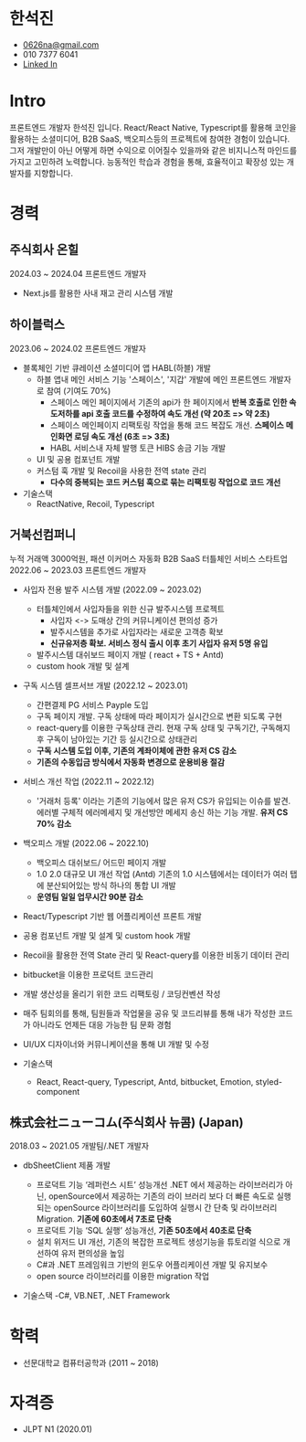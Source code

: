 # 한석진

- <0626na@gmail.com>
- 010 7377 6041
- [Linked In](https://www.linkedin.com/in/0626na/)

# Intro

프론트엔드 개발자 한석진 입니다. React/React Native, Typescript를 활용해 코인을 활용하는 소셜미디어, B2B SaaS, 백오피스등의 프로젝트에 참여한 경험이 있습니다. 그저 개발만이 아닌 어떻게 하면 수익으로 이어질수 있을까와 같은 비지니스적 마인드를 가지고 고민하려 노력합니다. 능동적인 학습과 경험을 통해, 효율적이고 확장성 있는 개발자를 지향합니다.

# 경력

## 주식회사 온힐

2024.03 ~ 2024.04
프론트엔드 개발자

- Next.js를 활용한 사내 재고 관리 시스템 개발

## 하이블럭스

2023.06 ~ 2024.02
프론트엔드 개발자

- 블록체인 기반 큐레이션 소셜미디어 앱 HABL(하블) 개발
  - 하블 앱내 메인 서비스 기능 '스페이스', '지갑' 개발에 메인 프론트엔드 개발자로 참여 (기여도 70%)
    - 스페이스 메인 페이지에서 기존의 api가 한 페이지에서 **반복 호출로 인한 속도저하를 api 호출 코드를 수정하여 속도 개선 (약 20초 => 약 2초)**
    - 스페이스 메인페이지 리팩토링 작업을 통해 코드 복잡도 개선. **스페이스 메인화면 로딩 속도 개선 (6초 => 3초)**
    - HABL 서비스내 자체 발행 토큰 HIBS 송금 기능 개발
  - UI 및 공용 컴포넌트 개발
  - 커스텀 훅 개발 및 Recoil을 사용한 전역 state 관리
    - **다수의 중복되는 코드 커스텀 훅으로 묶는 리팩토링 작업으로 코드 개선**
- 기술스택
  - ReactNative, Recoil, Typescript

## 거북선컴퍼니

누적 거래액 3000억원, 패션 이커머스 자동화 B2B SaaS 터틀체인 서비스 스타트업
2022.06 ~ 2023.03
프론트엔드 개발자

- 사입자 전용 발주 시스템 개발 (2022.09 ~ 2023.02)

  - 터틀체인에서 사입자들을 위한 신규 발주시스템 프로젝트
    - 사입자 <-> 도매상 간의 커뮤니케이션 편의성 증가
    - 발주시스템을 추가로 사입자라는 새로운 고객층 확보
    - **신규유저층 확보. 서비스 정식 출시 이후 초기 사입자 유저 5명 유입**
  - 발주시스템 대쉬보드 페이지 개발 ( react + TS + Antd)
  - custom hook 개발 및 설계

- 구독 시스템 셀프서브 개발 (2022.12 ~ 2023.01)
  - 간편결제 PG 서비스 Payple 도입
  - 구독 페이지 개발. 구독 상태에 따라 페이지가 실시간으로 변환 되도록 구현
  - react-query를 이용한 구독상태 관리. 현재 구독 상태 및 구독기간, 구독해지후 구독이 남아있는 기간 등 실시간으로 상태관리
  - **구독 시스템 도입 이후, 기존의 계좌이체에 관한 유저 CS 감소**
  - **기존의 수동입금 방식에서 자동화 변경으로 운용비용 절감**
- 서비스 개선 작업 (2022.11 ~ 2022.12)
  - '거래처 등록' 이라는 기존의 기능에서 많은 유저 CS가 유입되는 이슈를 발견. 에러별 구체적 에러메세지 및 개선방안 메세지 송신 하는 기능 개발. **유저 CS 70% 감소**
- 백오피스 개발 (2022.06 ~ 2022.10)
  - 백오피스 대쉬보드/ 어드민 페이지 개발
  - 1.0 2.0 대규모 UI 개선 작업 (Antd)
    기존의 1.0 시스템에서는 데이터가 여러 탭에 분산되어있는 방식
    하나의 통합 UI 개발
  - **운영팀 일일 업무시간 90분 감소**
- React/Typescript 기반 웹 어플리케이션 프론트 개발
- 공용 컴포넌트 개발 및 설계 및 custom hook 개발
- Recoil을 활용한 전역 State 관리 및 React-query를 이용한 비동기 데이터 관리
- bitbucket을 이용한 프로덕트 코드관리
- 개발 생산성을 올리기 위한 코드 리팩토링 / 코딩컨벤션 작성
- 매주 팀회의를 통해, 팀원들과 작업물을 공유 및 코드리뷰를 통해 내가 작성한 코드가 아니라도 언제든 대응 가능한 팀 문화 경험
- UI/UX 디자이너와 커뮤니케이션을 통해 UI 개발 및 수정

- 기술스택
  - React, React-query, Typescript, Antd, bitbucket, Emotion, styled-component

## 株式会社ニューコム(주식회사 뉴콤) (Japan)

2018.03 ~ 2021.05
개발팀/.NET 개발자

- dbSheetClient 제품 개발

  - 프로덕트 기능 ‘레퍼런스 시트’ 성능개선
    .NET 에서 제공하는 라이브러리가 아닌, openSource에서 제공하는 기존의 라이 브러리 보다 더 빠른 속도로 실행되는 openSource 라이브러리를 도입하여 실행시 간 단축 및 라이브러리 Migration. **기존에 60초에서 7초로 단축**
  - 프로덕트 기능 ‘SQL 실행’ 성능개선, **기존 50초에서 40초로 단축**
  - 설치 위저드 UI 개선, 기존의 복잡한 프로젝트 생성기능을 튜토리얼 식으로 개선하여 유저 편의성을 높임
  - C#과 .NET 프레임워크 기반의 윈도우 어플리케이션 개발 및 유지보수
  - open source 라이브러리를 이용한 migration 작업

- 기술스택
  -C#, VB\.NET, .NET Framework

# 학력

- 선문대학교 컴퓨터공학과 (2011 ~ 2018)

# 자격증

- JLPT N1 (2020.01)
